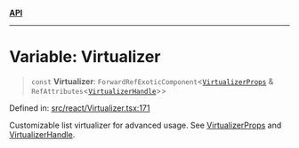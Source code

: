 [**API**](../../API.md)

***

# Variable: Virtualizer

> `const` **Virtualizer**: `ForwardRefExoticComponent`\<[`VirtualizerProps`](../interfaces/VirtualizerProps.md) & `RefAttributes`\<[`VirtualizerHandle`](../interfaces/VirtualizerHandle.md)\>\>

Defined in: [src/react/Virtualizer.tsx:171](https://github.com/inokawa/virtua/blob/18bdff5361056a70d39599b355d881591a864128/src/react/Virtualizer.tsx#L171)

Customizable list virtualizer for advanced usage. See [VirtualizerProps](../interfaces/VirtualizerProps.md) and [VirtualizerHandle](../interfaces/VirtualizerHandle.md).
